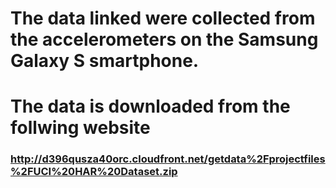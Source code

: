 # The data linked were collected from the accelerometers on the Samsung Galaxy S smartphone.  
# The data is downloaded from the follwing website
### http://d396qusza40orc.cloudfront.net/getdata%2Fprojectfiles%2FUCI%20HAR%20Dataset.zip
